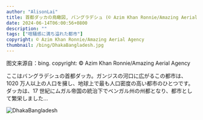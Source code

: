 ```yaml
---
author: "AlisonLai"
title: 首都ダッカの鳥瞰図, バングラデシュ (© Azim Khan Ronnie/Amazing Aerial Agency)
date: 2024-06-14T06:00:56+0800
description: ""
tags: ["喧騒感に満ち溢れた都市"]
copyright: © Azim Khan Ronnie/Amazing Aerial Agency
thumbnail: /bing/DhakaBangladesh.jpg
---
```

图文来源自：bing.  copyright: © Azim Khan Ronnie/Amazing Aerial Agency

ここはバングラデシュの首都ダッカ。ガンジスの河口に広がるこの都市は、1020 万人以上の人口を擁し、地球上で最も人口密度の高い都市のひとつです。ダッカは、17 世紀にムガル帝国の統治下でベンガル州の州都となり、都市として繁栄しました…

![DhakaBangladesh](/bing/DhakaBangladesh.jpg)